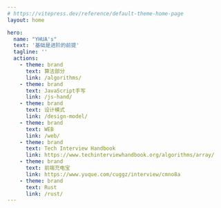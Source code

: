 ```yaml
---
# https://vitepress.dev/reference/default-theme-home-page
layout: home

hero:
  name: "YHUA's"
  text: '基础是进阶的前提'
  tagline: ''
  actions:
    - theme: brand
      text: 算法部分
      link: /algorithms/
    - theme: brand
      text: JavaScript手写
      link: /js-hand/
    - theme: brand
      text: 设计模式
      link: /design-model/
    - theme: brand
      text: WEB
      link: /web/
    - theme: brand
      text: Tech Interview Handbook
      link: https://www.techinterviewhandbook.org/algorithms/array/
    - theme: brand
      text: 前端充电宝
      link: https://www.yuque.com/cuggz/interview/cmno8a
    - theme: brand
      text: Rust
      link: /rust/
---
```

